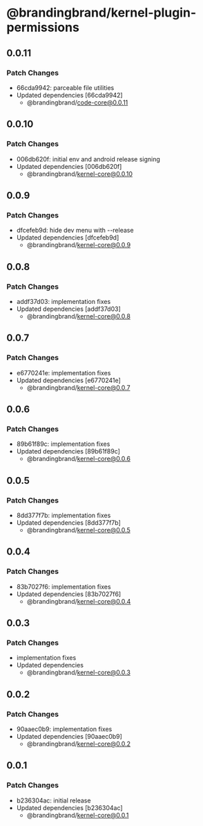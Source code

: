 # @brandingbrand/kernel-plugin-permissions

## 0.0.11

### Patch Changes

- 66cda9942: parceable file utilities
- Updated dependencies [66cda9942]
  - @brandingbrand/code-core@0.0.11

## 0.0.10

### Patch Changes

- 006db620f: initial env and android release signing
- Updated dependencies [006db620f]
  - @brandingbrand/kernel-core@0.0.10

## 0.0.9

### Patch Changes

- dfcefeb9d: hide dev menu with --release
- Updated dependencies [dfcefeb9d]
  - @brandingbrand/kernel-core@0.0.9

## 0.0.8

### Patch Changes

- addf37d03: implementation fixes
- Updated dependencies [addf37d03]
  - @brandingbrand/kernel-core@0.0.8

## 0.0.7

### Patch Changes

- e6770241e: implementation fixes
- Updated dependencies [e6770241e]
  - @brandingbrand/kernel-core@0.0.7

## 0.0.6

### Patch Changes

- 89b61f89c: implementation fixes
- Updated dependencies [89b61f89c]
  - @brandingbrand/kernel-core@0.0.6

## 0.0.5

### Patch Changes

- 8dd377f7b: implementation fixes
- Updated dependencies [8dd377f7b]
  - @brandingbrand/kernel-core@0.0.5

## 0.0.4

### Patch Changes

- 83b7027f6: implementation fixes
- Updated dependencies [83b7027f6]
  - @brandingbrand/kernel-core@0.0.4

## 0.0.3

### Patch Changes

- implementation fixes
- Updated dependencies
  - @brandingbrand/kernel-core@0.0.3

## 0.0.2

### Patch Changes

- 90aaec0b9: implementation fixes
- Updated dependencies [90aaec0b9]
  - @brandingbrand/kernel-core@0.0.2

## 0.0.1

### Patch Changes

- b236304ac: initial release
- Updated dependencies [b236304ac]
  - @brandingbrand/kernel-core@0.0.1
